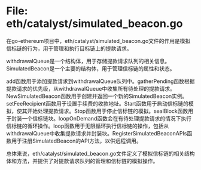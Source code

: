 # File: eth/catalyst/simulated_beacon.go

在go-ethereum项目中，eth/catalyst/simulated_beacon.go文件的作用是模拟信标链的行为，用于管理和执行目标链上的提款请求。

withdrawalQueue是一个结构体，用于存储提款请求队列的相关信息。SimulatedBeacon是一个主要的结构体，用于管理信标链的属性和状态。

add函数用于添加提款请求到withdrawalQueue队列中。gatherPending函数根据提款请求的优先级，从withdrawalQueue中收集所有待处理的提款请求。NewSimulatedBeacon函数用于创建并返回一个新的SimulatedBeacon实例。setFeeRecipient函数用于设置手续费的收款地址。Start函数用于启动信标链的模拟，使其开始处理提款请求。Stop函数用于停止信标链的模拟。sealBlock函数用于封装一个信标链块。loopOnDemand函数会在有待处理提款请求的情况下执行信标链的循环操作。loop函数用于无限循环执行信标链的操作，包括从withdrawalQueue中收集提款请求并封装块。RegisterSimulatedBeaconAPIs函数用于注册SimulatedBeacon的API方法，以供远程调用。

总体来说，eth/catalyst/simulated_beacon.go文件定义了模拟信标链的相关结构体和方法，并提供了对提款请求队列的管理和信标链的模拟操作。

